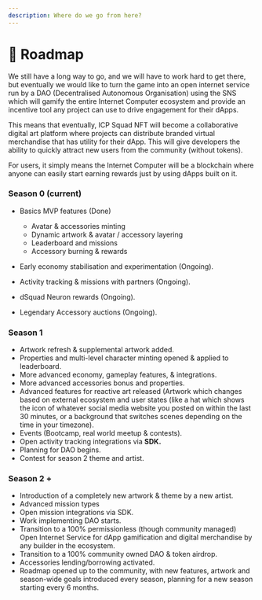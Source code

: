 ```yaml
---
description: Where do we go from here?
---
```


# 🌱 Roadmap

We still have a long way to go, and we will have to work hard to get there, but eventually we would like to turn the game into an open internet service run by a DAO (Decentralised Autonomous Organisation) using the SNS which will gamify the entire Internet Computer ecosystem and provide an incentive tool any project can use to drive engagement for their dApps.&#x20;

This means that eventually, ICP Squad NFT will become a collaborative digital art platform where projects can distribute branded virtual merchandise that has utility for their dApp. This will give developers the ability to quickly attract new users from the community (without tokens).

For users, it simply means the Internet Computer will be a blockchain where anyone can easily start earning rewards just by using dApps built on it.

### Season 0 (current)

*   Basics MVP features (Done)

    * Avatar & accessories minting
    * Dynamic artwork & avatar / accessory layering
    * Leaderboard and missions
    * Accessory burning & rewards&#x20;


* Early economy stabilisation and experimentation (Ongoing).
* Activity tracking & missions with partners (Ongoing).
* dSquad Neuron rewards (Ongoing).
* Legendary Accessory auctions (Ongoing).

### Season 1&#x20;

* Artwork refresh & supplemental artwork added.
* Properties and multi-level character minting opened & applied to leaderboard.
* More advanced economy, gameplay features, & integrations.
* More advanced accessories bonus and properties.
* Advanced features for reactive art released (Artwork which changes based on external ecosystem and user states (like a hat which shows the icon of whatever social media website you posted on within the last 30 minutes, or a background that switches scenes depending on the time in your timezone).
* Events (Bootcamp, real world meetup & contests).
* Open activity tracking integrations via **SDK.**
* Planning for DAO begins.
* Contest for season 2 theme and artist.

### Season 2 +

* Introduction of a completely new artwork & theme by a new artist.
* Advanced mission types&#x20;
* Open mission integrations via SDK.
* Work implementing DAO starts.
* Transition to a 100% permissionless (though community managed) Open Internet Service for dApp gamification and digital merchandise by any builder in the ecosystem.
* Transition to a 100% community owned DAO & token airdrop.
* Accessories lending/borrowing activated.
* Roadmap opened up to the community, with new features, artwork and season-wide goals introduced every season, planning for a new season starting every 6 months.
